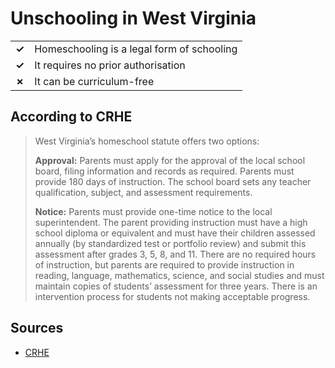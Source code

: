 # Unschooling in West Virginia
| | |
|-|-|
| __✓__ | Homeschooling is a legal form of schooling |
| __✓__ | It requires no prior authorisation |
| __✗__ | It can be curriculum-free |

## According to CRHE

> West Virginia’s homeschool statute offers two options:
> 
> **Approval:** Parents must apply for the approval of the local school board, filing information and records as required. Parents must provide 180 days of instruction. The school board sets any teacher qualification, subject, and assessment requirements.
>
> **Notice:** Parents must provide one-time notice to the local superintendent. The parent providing instruction must have a high school diploma or equivalent and must have their children assessed annually (by standardized test or portfolio review) and submit this assessment after grades 3, 5, 8, and 11. There are no required hours of instruction, but parents are required to provide instruction in reading, language, mathematics, science, and social studies and must maintain copies of students’ assessment for three years. There is an intervention process for students not making acceptable progress.


## Sources

* [CRHE](https://responsiblehomeschooling.org/West-Virginia/)
